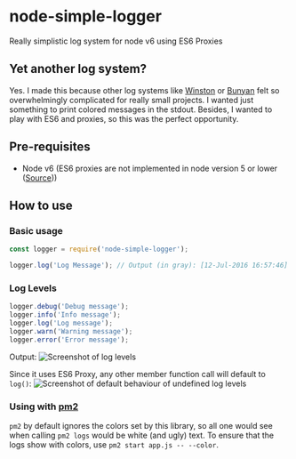 # node-simple-logger
Really simplistic log system for node v6 using ES6 Proxies

## Yet another log system?

Yes. I made this because other log systems like [Winston](https://github.com/flatiron/winston) or [Bunyan](https://github.com/trentm/node-bunyan) felt so overwhelmingly complicated for really small projects. I wanted just something to print colored messages in the stdout. Besides, I wanted to play with ES6 and proxies, so this was the perfect opportunity.

## Pre-requisites

* Node v6 (ES6 proxies are not implemented in node version 5 or lower ([Source](http://kangax.github.io/compat-table/es6/)))


## How to use

### Basic usage
```javascript
const logger = require('node-simple-logger');

logger.log('Log Message'); // Output (in gray): [12-Jul-2016 16:57:46] Log Message
```

### Log Levels
```javascript
logger.debug('Debug message');
logger.info('Info message');
logger.log('Log message');
logger.warn('Warning message');
logger.error('Error message');
```

Output:
![Screenshot of log levels](https://cloud.githubusercontent.com/assets/2365802/16782604/ae31de7e-4856-11e6-9acf-832d2428567b.png)

Since it uses ES6 Proxy, any other member function call will default to `log()`:
![Screenshot of default behaviour of undefined log levels](https://cloud.githubusercontent.com/assets/2365802/16782647/e1748b38-4856-11e6-82b4-d37eb3ee4fe3.png)

### Using with [pm2](http://pm2.keymetrics.io/)

`pm2` by default ignores the colors set by this library, so all one would see when calling `pm2 logs` would be white (and ugly) text. To ensure that the logs show with colors, use `pm2 start app.js -- --color`.
